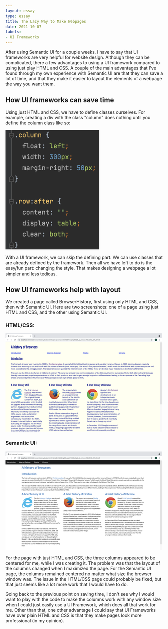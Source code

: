 ```yaml
---
layout: essay
type: essay
title: The Lazy Way to Make Webpages
date: 2021-10-07
labels:
- UI Frameworks
---
```

After using Semantic UI for a couple weeks, I have to say that UI frameworks are very helpful for website design. Although they can be complicated, there a few advantages to using a UI framework compared to using just play HTML and CSS. A couple of the main advantages that I've found through my own experience with Semantic UI are that they can save a lot of time, and that they make it easier to layout the elements of a webpage the way you want them.
## How UI frameworks can save time
Using just HTML and CSS, we have to define classes ourselves. For example, creating a div with the class "column" does nothing until you define the column class like so:

<img src="/images/columnClass.png" width="300px">

With a UI framework, we can skip the defining part. We can use classes that are already defined by the framework. Then all we have left to do is the easy/fun part: changing the style. That makes designing a webpage a lot simpler and less tedious.
## How UI frameworks help with layout
We created a page called BrowserHistory, first using only HTML and CSS, then with Semantic UI. Here are two screenshots: one of a page using just HTML and CSS, and the other using Semantic UI.

### HTML/CSS: 
<img src="/images/htmlCssPage.png" width="500px">


### Semantic UI: 
<img src="/images/semanticUIPage.png" width="500px">


For the page with just HTML and CSS, the three columns appeared to be centered for me, while I was creating it. The problem was that the layout of the columns changed when I maximized the page. For the Semantic UI page, the columns remained centered no matter what size the browser window was. The issue in the HTML/CSS page could probably be fixed, but that just seems like a lot more work that I would have to do.

Going back to the previous point on saving time, I don't see why I would want to play with the code to make the columns work with any window size when I could just easily use a UI Framework, which does all that work for me. Other than that, one other advantage I could say that UI Frameworks have over plain HTML and CSS is that they make pages look more professional (in my opinion).
